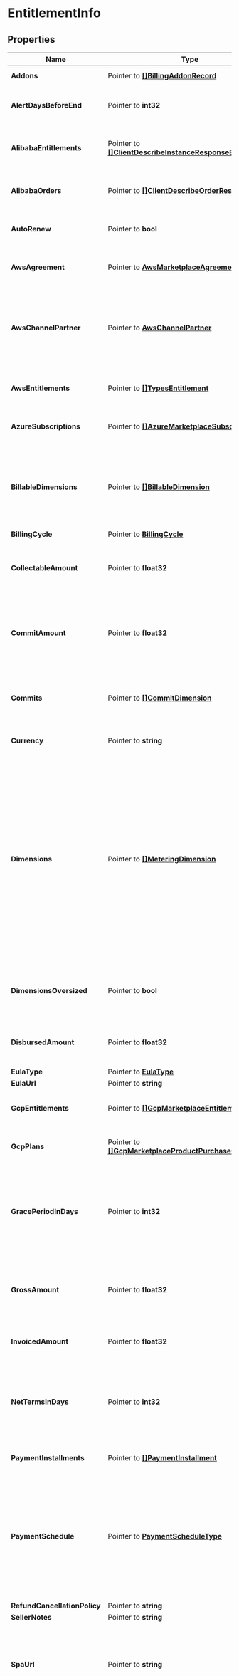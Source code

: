 # EntitlementInfo

## Properties

Name | Type | Description | Notes
------------ | ------------- | ------------- | -------------
**Addons** | Pointer to [**[]BillingAddonRecord**](BillingAddonRecord.md) | The addons for the entitlement. | [optional] 
**AlertDaysBeforeEnd** | Pointer to **int32** | Alert days before the end of the entitlement | [optional] 
**AlibabaEntitlements** | Pointer to [**[]ClientDescribeInstanceResponseBody**](ClientDescribeInstanceResponseBody.md) | Nullable. Alibaba Entitlements from Alibaba Marketplace. | [optional] 
**AlibabaOrders** | Pointer to [**[]ClientDescribeOrderResponseBody**](ClientDescribeOrderResponseBody.md) | Nullable. Alibaba Orders from Alibaba Marketplace. | [optional] 
**AutoRenew** | Pointer to **bool** | Is this Entitlement Auto Renew enabled. | [optional] 
**AwsAgreement** | Pointer to [**AwsMarketplaceAgreementV2**](AwsMarketplaceAgreementV2.md) | Nullable. AWS agreement from AWS Marketplace. | [optional] 
**AwsChannelPartner** | Pointer to [**AwsChannelPartner**](AwsChannelPartner.md) | The AWS channel partner (reseller), only applicable if this entitlement is based on AWS CPPO offer. | [optional] 
**AwsEntitlements** | Pointer to [**[]TypesEntitlement**](TypesEntitlement.md) | Nullable. AWS Entitlements from AWS Marketplace. | [optional] 
**AzureSubscriptions** | Pointer to [**[]AzureMarketplaceSubscription**](AzureMarketplaceSubscription.md) | Nullable. Azure Subscriptions from Azure Marketplace. | [optional] 
**BillableDimensions** | Pointer to [**[]BillableDimension**](BillableDimension.md) | The dimensions for billable metric usage-based metering. It&#39;s for Suger(Stripe, Ayden) metering. | [optional] 
**BillingCycle** | Pointer to [**BillingCycle**](BillingCycle.md) | Billing Cycle | [optional] 
**CollectableAmount** | Pointer to **float32** | The amount that the seller can collect. It excludes the marketplace commision fee. | [optional] 
**CommitAmount** | Pointer to **float32** | The amount that the buyer has committed to pay. It can be the sum of payment installments if applicable. | [optional] 
**Commits** | Pointer to [**[]CommitDimension**](CommitDimension.md) | The dimensions for flatrate commitment (recurring or one-time). | [optional] 
**Currency** | Pointer to **string** | The default Currency is USD. | [optional] 
**Dimensions** | Pointer to [**[]MeteringDimension**](MeteringDimension.md) | The dimensions for usage-based metering. It&#39;s for usage metering in cloud marketplaces. The max size of dimensions is 50. The oversized dimensions won&#39;t be saved in the EntitlementInfo. But the dimensions can be accessed from the connected offer info or product info. | [optional] 
**DimensionsOversized** | Pointer to **bool** | Whether the upper metering dimensions are oversized (exceed the max size 50). | [optional] 
**DisbursedAmount** | Pointer to **float32** | The amount that has been disbursed to the seller account. | [optional] 
**EulaType** | Pointer to [**EulaType**](EulaType.md) |  | [optional] 
**EulaUrl** | Pointer to **string** |  | [optional] 
**GcpEntitlements** | Pointer to [**[]GcpMarketplaceEntitlement**](GcpMarketplaceEntitlement.md) | Nullable. GCP Entitlements from GCP Marketplace. | [optional] 
**GcpPlans** | Pointer to [**[]GcpMarketplaceProductPurchaseOptionSpec**](GcpMarketplaceProductPurchaseOptionSpec.md) | Only applicable for GCP Marketplace Entitlements. | [optional] 
**GracePeriodInDays** | Pointer to **int32** | The grace period for the offer. It is same as the TrialConfig in DirectOfferInfo. But can be overridden at the entitlement level. | [optional] 
**GrossAmount** | Pointer to **float32** | The gross amount that the buyer has committed to pay, including usage metered amount. | [optional] 
**InvoicedAmount** | Pointer to **float32** | The amount that the buyer has got invoiced. | [optional] 
**NetTermsInDays** | Pointer to **int32** | The net terms for the offer. It is same as the TrialConfig in DirectOfferInfo. But can be overridden at the entitlement level. | [optional] 
**PaymentInstallments** | Pointer to [**[]PaymentInstallment**](PaymentInstallment.md) | For flexible payment schedules | [optional] 
**PaymentSchedule** | Pointer to [**PaymentScheduleType**](PaymentScheduleType.md) | The payment schedule for the entitlement. PREPAY means the buyer pays before the service is provided. POSTPAY means the buyer pays after the service is provided. | [optional] 
**RefundCancellationPolicy** | Pointer to **string** |  | [optional] 
**SellerNotes** | Pointer to **string** |  | [optional] 
**SpaUrl** | Pointer to **string** | The URL with JWT as auth method for the entitlement SPA. It can be shared with the buyer to access the SPA without login. | [optional] 
**TrialConfig** | Pointer to [**TrialConfig**](TrialConfig.md) | The trial configuration for the offer. It is same as the TrialConfig in DirectOfferInfo. But can be overridden at the entitlement level. | [optional] 

## Methods

### NewEntitlementInfo

`func NewEntitlementInfo() *EntitlementInfo`

NewEntitlementInfo instantiates a new EntitlementInfo object
This constructor will assign default values to properties that have it defined,
and makes sure properties required by API are set, but the set of arguments
will change when the set of required properties is changed

### NewEntitlementInfoWithDefaults

`func NewEntitlementInfoWithDefaults() *EntitlementInfo`

NewEntitlementInfoWithDefaults instantiates a new EntitlementInfo object
This constructor will only assign default values to properties that have it defined,
but it doesn't guarantee that properties required by API are set

### GetAddons

`func (o *EntitlementInfo) GetAddons() []BillingAddonRecord`

GetAddons returns the Addons field if non-nil, zero value otherwise.

### GetAddonsOk

`func (o *EntitlementInfo) GetAddonsOk() (*[]BillingAddonRecord, bool)`

GetAddonsOk returns a tuple with the Addons field if it's non-nil, zero value otherwise
and a boolean to check if the value has been set.

### SetAddons

`func (o *EntitlementInfo) SetAddons(v []BillingAddonRecord)`

SetAddons sets Addons field to given value.

### HasAddons

`func (o *EntitlementInfo) HasAddons() bool`

HasAddons returns a boolean if a field has been set.

### GetAlertDaysBeforeEnd

`func (o *EntitlementInfo) GetAlertDaysBeforeEnd() int32`

GetAlertDaysBeforeEnd returns the AlertDaysBeforeEnd field if non-nil, zero value otherwise.

### GetAlertDaysBeforeEndOk

`func (o *EntitlementInfo) GetAlertDaysBeforeEndOk() (*int32, bool)`

GetAlertDaysBeforeEndOk returns a tuple with the AlertDaysBeforeEnd field if it's non-nil, zero value otherwise
and a boolean to check if the value has been set.

### SetAlertDaysBeforeEnd

`func (o *EntitlementInfo) SetAlertDaysBeforeEnd(v int32)`

SetAlertDaysBeforeEnd sets AlertDaysBeforeEnd field to given value.

### HasAlertDaysBeforeEnd

`func (o *EntitlementInfo) HasAlertDaysBeforeEnd() bool`

HasAlertDaysBeforeEnd returns a boolean if a field has been set.

### GetAlibabaEntitlements

`func (o *EntitlementInfo) GetAlibabaEntitlements() []ClientDescribeInstanceResponseBody`

GetAlibabaEntitlements returns the AlibabaEntitlements field if non-nil, zero value otherwise.

### GetAlibabaEntitlementsOk

`func (o *EntitlementInfo) GetAlibabaEntitlementsOk() (*[]ClientDescribeInstanceResponseBody, bool)`

GetAlibabaEntitlementsOk returns a tuple with the AlibabaEntitlements field if it's non-nil, zero value otherwise
and a boolean to check if the value has been set.

### SetAlibabaEntitlements

`func (o *EntitlementInfo) SetAlibabaEntitlements(v []ClientDescribeInstanceResponseBody)`

SetAlibabaEntitlements sets AlibabaEntitlements field to given value.

### HasAlibabaEntitlements

`func (o *EntitlementInfo) HasAlibabaEntitlements() bool`

HasAlibabaEntitlements returns a boolean if a field has been set.

### GetAlibabaOrders

`func (o *EntitlementInfo) GetAlibabaOrders() []ClientDescribeOrderResponseBody`

GetAlibabaOrders returns the AlibabaOrders field if non-nil, zero value otherwise.

### GetAlibabaOrdersOk

`func (o *EntitlementInfo) GetAlibabaOrdersOk() (*[]ClientDescribeOrderResponseBody, bool)`

GetAlibabaOrdersOk returns a tuple with the AlibabaOrders field if it's non-nil, zero value otherwise
and a boolean to check if the value has been set.

### SetAlibabaOrders

`func (o *EntitlementInfo) SetAlibabaOrders(v []ClientDescribeOrderResponseBody)`

SetAlibabaOrders sets AlibabaOrders field to given value.

### HasAlibabaOrders

`func (o *EntitlementInfo) HasAlibabaOrders() bool`

HasAlibabaOrders returns a boolean if a field has been set.

### GetAutoRenew

`func (o *EntitlementInfo) GetAutoRenew() bool`

GetAutoRenew returns the AutoRenew field if non-nil, zero value otherwise.

### GetAutoRenewOk

`func (o *EntitlementInfo) GetAutoRenewOk() (*bool, bool)`

GetAutoRenewOk returns a tuple with the AutoRenew field if it's non-nil, zero value otherwise
and a boolean to check if the value has been set.

### SetAutoRenew

`func (o *EntitlementInfo) SetAutoRenew(v bool)`

SetAutoRenew sets AutoRenew field to given value.

### HasAutoRenew

`func (o *EntitlementInfo) HasAutoRenew() bool`

HasAutoRenew returns a boolean if a field has been set.

### GetAwsAgreement

`func (o *EntitlementInfo) GetAwsAgreement() AwsMarketplaceAgreementV2`

GetAwsAgreement returns the AwsAgreement field if non-nil, zero value otherwise.

### GetAwsAgreementOk

`func (o *EntitlementInfo) GetAwsAgreementOk() (*AwsMarketplaceAgreementV2, bool)`

GetAwsAgreementOk returns a tuple with the AwsAgreement field if it's non-nil, zero value otherwise
and a boolean to check if the value has been set.

### SetAwsAgreement

`func (o *EntitlementInfo) SetAwsAgreement(v AwsMarketplaceAgreementV2)`

SetAwsAgreement sets AwsAgreement field to given value.

### HasAwsAgreement

`func (o *EntitlementInfo) HasAwsAgreement() bool`

HasAwsAgreement returns a boolean if a field has been set.

### GetAwsChannelPartner

`func (o *EntitlementInfo) GetAwsChannelPartner() AwsChannelPartner`

GetAwsChannelPartner returns the AwsChannelPartner field if non-nil, zero value otherwise.

### GetAwsChannelPartnerOk

`func (o *EntitlementInfo) GetAwsChannelPartnerOk() (*AwsChannelPartner, bool)`

GetAwsChannelPartnerOk returns a tuple with the AwsChannelPartner field if it's non-nil, zero value otherwise
and a boolean to check if the value has been set.

### SetAwsChannelPartner

`func (o *EntitlementInfo) SetAwsChannelPartner(v AwsChannelPartner)`

SetAwsChannelPartner sets AwsChannelPartner field to given value.

### HasAwsChannelPartner

`func (o *EntitlementInfo) HasAwsChannelPartner() bool`

HasAwsChannelPartner returns a boolean if a field has been set.

### GetAwsEntitlements

`func (o *EntitlementInfo) GetAwsEntitlements() []TypesEntitlement`

GetAwsEntitlements returns the AwsEntitlements field if non-nil, zero value otherwise.

### GetAwsEntitlementsOk

`func (o *EntitlementInfo) GetAwsEntitlementsOk() (*[]TypesEntitlement, bool)`

GetAwsEntitlementsOk returns a tuple with the AwsEntitlements field if it's non-nil, zero value otherwise
and a boolean to check if the value has been set.

### SetAwsEntitlements

`func (o *EntitlementInfo) SetAwsEntitlements(v []TypesEntitlement)`

SetAwsEntitlements sets AwsEntitlements field to given value.

### HasAwsEntitlements

`func (o *EntitlementInfo) HasAwsEntitlements() bool`

HasAwsEntitlements returns a boolean if a field has been set.

### GetAzureSubscriptions

`func (o *EntitlementInfo) GetAzureSubscriptions() []AzureMarketplaceSubscription`

GetAzureSubscriptions returns the AzureSubscriptions field if non-nil, zero value otherwise.

### GetAzureSubscriptionsOk

`func (o *EntitlementInfo) GetAzureSubscriptionsOk() (*[]AzureMarketplaceSubscription, bool)`

GetAzureSubscriptionsOk returns a tuple with the AzureSubscriptions field if it's non-nil, zero value otherwise
and a boolean to check if the value has been set.

### SetAzureSubscriptions

`func (o *EntitlementInfo) SetAzureSubscriptions(v []AzureMarketplaceSubscription)`

SetAzureSubscriptions sets AzureSubscriptions field to given value.

### HasAzureSubscriptions

`func (o *EntitlementInfo) HasAzureSubscriptions() bool`

HasAzureSubscriptions returns a boolean if a field has been set.

### GetBillableDimensions

`func (o *EntitlementInfo) GetBillableDimensions() []BillableDimension`

GetBillableDimensions returns the BillableDimensions field if non-nil, zero value otherwise.

### GetBillableDimensionsOk

`func (o *EntitlementInfo) GetBillableDimensionsOk() (*[]BillableDimension, bool)`

GetBillableDimensionsOk returns a tuple with the BillableDimensions field if it's non-nil, zero value otherwise
and a boolean to check if the value has been set.

### SetBillableDimensions

`func (o *EntitlementInfo) SetBillableDimensions(v []BillableDimension)`

SetBillableDimensions sets BillableDimensions field to given value.

### HasBillableDimensions

`func (o *EntitlementInfo) HasBillableDimensions() bool`

HasBillableDimensions returns a boolean if a field has been set.

### GetBillingCycle

`func (o *EntitlementInfo) GetBillingCycle() BillingCycle`

GetBillingCycle returns the BillingCycle field if non-nil, zero value otherwise.

### GetBillingCycleOk

`func (o *EntitlementInfo) GetBillingCycleOk() (*BillingCycle, bool)`

GetBillingCycleOk returns a tuple with the BillingCycle field if it's non-nil, zero value otherwise
and a boolean to check if the value has been set.

### SetBillingCycle

`func (o *EntitlementInfo) SetBillingCycle(v BillingCycle)`

SetBillingCycle sets BillingCycle field to given value.

### HasBillingCycle

`func (o *EntitlementInfo) HasBillingCycle() bool`

HasBillingCycle returns a boolean if a field has been set.

### GetCollectableAmount

`func (o *EntitlementInfo) GetCollectableAmount() float32`

GetCollectableAmount returns the CollectableAmount field if non-nil, zero value otherwise.

### GetCollectableAmountOk

`func (o *EntitlementInfo) GetCollectableAmountOk() (*float32, bool)`

GetCollectableAmountOk returns a tuple with the CollectableAmount field if it's non-nil, zero value otherwise
and a boolean to check if the value has been set.

### SetCollectableAmount

`func (o *EntitlementInfo) SetCollectableAmount(v float32)`

SetCollectableAmount sets CollectableAmount field to given value.

### HasCollectableAmount

`func (o *EntitlementInfo) HasCollectableAmount() bool`

HasCollectableAmount returns a boolean if a field has been set.

### GetCommitAmount

`func (o *EntitlementInfo) GetCommitAmount() float32`

GetCommitAmount returns the CommitAmount field if non-nil, zero value otherwise.

### GetCommitAmountOk

`func (o *EntitlementInfo) GetCommitAmountOk() (*float32, bool)`

GetCommitAmountOk returns a tuple with the CommitAmount field if it's non-nil, zero value otherwise
and a boolean to check if the value has been set.

### SetCommitAmount

`func (o *EntitlementInfo) SetCommitAmount(v float32)`

SetCommitAmount sets CommitAmount field to given value.

### HasCommitAmount

`func (o *EntitlementInfo) HasCommitAmount() bool`

HasCommitAmount returns a boolean if a field has been set.

### GetCommits

`func (o *EntitlementInfo) GetCommits() []CommitDimension`

GetCommits returns the Commits field if non-nil, zero value otherwise.

### GetCommitsOk

`func (o *EntitlementInfo) GetCommitsOk() (*[]CommitDimension, bool)`

GetCommitsOk returns a tuple with the Commits field if it's non-nil, zero value otherwise
and a boolean to check if the value has been set.

### SetCommits

`func (o *EntitlementInfo) SetCommits(v []CommitDimension)`

SetCommits sets Commits field to given value.

### HasCommits

`func (o *EntitlementInfo) HasCommits() bool`

HasCommits returns a boolean if a field has been set.

### GetCurrency

`func (o *EntitlementInfo) GetCurrency() string`

GetCurrency returns the Currency field if non-nil, zero value otherwise.

### GetCurrencyOk

`func (o *EntitlementInfo) GetCurrencyOk() (*string, bool)`

GetCurrencyOk returns a tuple with the Currency field if it's non-nil, zero value otherwise
and a boolean to check if the value has been set.

### SetCurrency

`func (o *EntitlementInfo) SetCurrency(v string)`

SetCurrency sets Currency field to given value.

### HasCurrency

`func (o *EntitlementInfo) HasCurrency() bool`

HasCurrency returns a boolean if a field has been set.

### GetDimensions

`func (o *EntitlementInfo) GetDimensions() []MeteringDimension`

GetDimensions returns the Dimensions field if non-nil, zero value otherwise.

### GetDimensionsOk

`func (o *EntitlementInfo) GetDimensionsOk() (*[]MeteringDimension, bool)`

GetDimensionsOk returns a tuple with the Dimensions field if it's non-nil, zero value otherwise
and a boolean to check if the value has been set.

### SetDimensions

`func (o *EntitlementInfo) SetDimensions(v []MeteringDimension)`

SetDimensions sets Dimensions field to given value.

### HasDimensions

`func (o *EntitlementInfo) HasDimensions() bool`

HasDimensions returns a boolean if a field has been set.

### GetDimensionsOversized

`func (o *EntitlementInfo) GetDimensionsOversized() bool`

GetDimensionsOversized returns the DimensionsOversized field if non-nil, zero value otherwise.

### GetDimensionsOversizedOk

`func (o *EntitlementInfo) GetDimensionsOversizedOk() (*bool, bool)`

GetDimensionsOversizedOk returns a tuple with the DimensionsOversized field if it's non-nil, zero value otherwise
and a boolean to check if the value has been set.

### SetDimensionsOversized

`func (o *EntitlementInfo) SetDimensionsOversized(v bool)`

SetDimensionsOversized sets DimensionsOversized field to given value.

### HasDimensionsOversized

`func (o *EntitlementInfo) HasDimensionsOversized() bool`

HasDimensionsOversized returns a boolean if a field has been set.

### GetDisbursedAmount

`func (o *EntitlementInfo) GetDisbursedAmount() float32`

GetDisbursedAmount returns the DisbursedAmount field if non-nil, zero value otherwise.

### GetDisbursedAmountOk

`func (o *EntitlementInfo) GetDisbursedAmountOk() (*float32, bool)`

GetDisbursedAmountOk returns a tuple with the DisbursedAmount field if it's non-nil, zero value otherwise
and a boolean to check if the value has been set.

### SetDisbursedAmount

`func (o *EntitlementInfo) SetDisbursedAmount(v float32)`

SetDisbursedAmount sets DisbursedAmount field to given value.

### HasDisbursedAmount

`func (o *EntitlementInfo) HasDisbursedAmount() bool`

HasDisbursedAmount returns a boolean if a field has been set.

### GetEulaType

`func (o *EntitlementInfo) GetEulaType() EulaType`

GetEulaType returns the EulaType field if non-nil, zero value otherwise.

### GetEulaTypeOk

`func (o *EntitlementInfo) GetEulaTypeOk() (*EulaType, bool)`

GetEulaTypeOk returns a tuple with the EulaType field if it's non-nil, zero value otherwise
and a boolean to check if the value has been set.

### SetEulaType

`func (o *EntitlementInfo) SetEulaType(v EulaType)`

SetEulaType sets EulaType field to given value.

### HasEulaType

`func (o *EntitlementInfo) HasEulaType() bool`

HasEulaType returns a boolean if a field has been set.

### GetEulaUrl

`func (o *EntitlementInfo) GetEulaUrl() string`

GetEulaUrl returns the EulaUrl field if non-nil, zero value otherwise.

### GetEulaUrlOk

`func (o *EntitlementInfo) GetEulaUrlOk() (*string, bool)`

GetEulaUrlOk returns a tuple with the EulaUrl field if it's non-nil, zero value otherwise
and a boolean to check if the value has been set.

### SetEulaUrl

`func (o *EntitlementInfo) SetEulaUrl(v string)`

SetEulaUrl sets EulaUrl field to given value.

### HasEulaUrl

`func (o *EntitlementInfo) HasEulaUrl() bool`

HasEulaUrl returns a boolean if a field has been set.

### GetGcpEntitlements

`func (o *EntitlementInfo) GetGcpEntitlements() []GcpMarketplaceEntitlement`

GetGcpEntitlements returns the GcpEntitlements field if non-nil, zero value otherwise.

### GetGcpEntitlementsOk

`func (o *EntitlementInfo) GetGcpEntitlementsOk() (*[]GcpMarketplaceEntitlement, bool)`

GetGcpEntitlementsOk returns a tuple with the GcpEntitlements field if it's non-nil, zero value otherwise
and a boolean to check if the value has been set.

### SetGcpEntitlements

`func (o *EntitlementInfo) SetGcpEntitlements(v []GcpMarketplaceEntitlement)`

SetGcpEntitlements sets GcpEntitlements field to given value.

### HasGcpEntitlements

`func (o *EntitlementInfo) HasGcpEntitlements() bool`

HasGcpEntitlements returns a boolean if a field has been set.

### GetGcpPlans

`func (o *EntitlementInfo) GetGcpPlans() []GcpMarketplaceProductPurchaseOptionSpec`

GetGcpPlans returns the GcpPlans field if non-nil, zero value otherwise.

### GetGcpPlansOk

`func (o *EntitlementInfo) GetGcpPlansOk() (*[]GcpMarketplaceProductPurchaseOptionSpec, bool)`

GetGcpPlansOk returns a tuple with the GcpPlans field if it's non-nil, zero value otherwise
and a boolean to check if the value has been set.

### SetGcpPlans

`func (o *EntitlementInfo) SetGcpPlans(v []GcpMarketplaceProductPurchaseOptionSpec)`

SetGcpPlans sets GcpPlans field to given value.

### HasGcpPlans

`func (o *EntitlementInfo) HasGcpPlans() bool`

HasGcpPlans returns a boolean if a field has been set.

### GetGracePeriodInDays

`func (o *EntitlementInfo) GetGracePeriodInDays() int32`

GetGracePeriodInDays returns the GracePeriodInDays field if non-nil, zero value otherwise.

### GetGracePeriodInDaysOk

`func (o *EntitlementInfo) GetGracePeriodInDaysOk() (*int32, bool)`

GetGracePeriodInDaysOk returns a tuple with the GracePeriodInDays field if it's non-nil, zero value otherwise
and a boolean to check if the value has been set.

### SetGracePeriodInDays

`func (o *EntitlementInfo) SetGracePeriodInDays(v int32)`

SetGracePeriodInDays sets GracePeriodInDays field to given value.

### HasGracePeriodInDays

`func (o *EntitlementInfo) HasGracePeriodInDays() bool`

HasGracePeriodInDays returns a boolean if a field has been set.

### GetGrossAmount

`func (o *EntitlementInfo) GetGrossAmount() float32`

GetGrossAmount returns the GrossAmount field if non-nil, zero value otherwise.

### GetGrossAmountOk

`func (o *EntitlementInfo) GetGrossAmountOk() (*float32, bool)`

GetGrossAmountOk returns a tuple with the GrossAmount field if it's non-nil, zero value otherwise
and a boolean to check if the value has been set.

### SetGrossAmount

`func (o *EntitlementInfo) SetGrossAmount(v float32)`

SetGrossAmount sets GrossAmount field to given value.

### HasGrossAmount

`func (o *EntitlementInfo) HasGrossAmount() bool`

HasGrossAmount returns a boolean if a field has been set.

### GetInvoicedAmount

`func (o *EntitlementInfo) GetInvoicedAmount() float32`

GetInvoicedAmount returns the InvoicedAmount field if non-nil, zero value otherwise.

### GetInvoicedAmountOk

`func (o *EntitlementInfo) GetInvoicedAmountOk() (*float32, bool)`

GetInvoicedAmountOk returns a tuple with the InvoicedAmount field if it's non-nil, zero value otherwise
and a boolean to check if the value has been set.

### SetInvoicedAmount

`func (o *EntitlementInfo) SetInvoicedAmount(v float32)`

SetInvoicedAmount sets InvoicedAmount field to given value.

### HasInvoicedAmount

`func (o *EntitlementInfo) HasInvoicedAmount() bool`

HasInvoicedAmount returns a boolean if a field has been set.

### GetNetTermsInDays

`func (o *EntitlementInfo) GetNetTermsInDays() int32`

GetNetTermsInDays returns the NetTermsInDays field if non-nil, zero value otherwise.

### GetNetTermsInDaysOk

`func (o *EntitlementInfo) GetNetTermsInDaysOk() (*int32, bool)`

GetNetTermsInDaysOk returns a tuple with the NetTermsInDays field if it's non-nil, zero value otherwise
and a boolean to check if the value has been set.

### SetNetTermsInDays

`func (o *EntitlementInfo) SetNetTermsInDays(v int32)`

SetNetTermsInDays sets NetTermsInDays field to given value.

### HasNetTermsInDays

`func (o *EntitlementInfo) HasNetTermsInDays() bool`

HasNetTermsInDays returns a boolean if a field has been set.

### GetPaymentInstallments

`func (o *EntitlementInfo) GetPaymentInstallments() []PaymentInstallment`

GetPaymentInstallments returns the PaymentInstallments field if non-nil, zero value otherwise.

### GetPaymentInstallmentsOk

`func (o *EntitlementInfo) GetPaymentInstallmentsOk() (*[]PaymentInstallment, bool)`

GetPaymentInstallmentsOk returns a tuple with the PaymentInstallments field if it's non-nil, zero value otherwise
and a boolean to check if the value has been set.

### SetPaymentInstallments

`func (o *EntitlementInfo) SetPaymentInstallments(v []PaymentInstallment)`

SetPaymentInstallments sets PaymentInstallments field to given value.

### HasPaymentInstallments

`func (o *EntitlementInfo) HasPaymentInstallments() bool`

HasPaymentInstallments returns a boolean if a field has been set.

### GetPaymentSchedule

`func (o *EntitlementInfo) GetPaymentSchedule() PaymentScheduleType`

GetPaymentSchedule returns the PaymentSchedule field if non-nil, zero value otherwise.

### GetPaymentScheduleOk

`func (o *EntitlementInfo) GetPaymentScheduleOk() (*PaymentScheduleType, bool)`

GetPaymentScheduleOk returns a tuple with the PaymentSchedule field if it's non-nil, zero value otherwise
and a boolean to check if the value has been set.

### SetPaymentSchedule

`func (o *EntitlementInfo) SetPaymentSchedule(v PaymentScheduleType)`

SetPaymentSchedule sets PaymentSchedule field to given value.

### HasPaymentSchedule

`func (o *EntitlementInfo) HasPaymentSchedule() bool`

HasPaymentSchedule returns a boolean if a field has been set.

### GetRefundCancellationPolicy

`func (o *EntitlementInfo) GetRefundCancellationPolicy() string`

GetRefundCancellationPolicy returns the RefundCancellationPolicy field if non-nil, zero value otherwise.

### GetRefundCancellationPolicyOk

`func (o *EntitlementInfo) GetRefundCancellationPolicyOk() (*string, bool)`

GetRefundCancellationPolicyOk returns a tuple with the RefundCancellationPolicy field if it's non-nil, zero value otherwise
and a boolean to check if the value has been set.

### SetRefundCancellationPolicy

`func (o *EntitlementInfo) SetRefundCancellationPolicy(v string)`

SetRefundCancellationPolicy sets RefundCancellationPolicy field to given value.

### HasRefundCancellationPolicy

`func (o *EntitlementInfo) HasRefundCancellationPolicy() bool`

HasRefundCancellationPolicy returns a boolean if a field has been set.

### GetSellerNotes

`func (o *EntitlementInfo) GetSellerNotes() string`

GetSellerNotes returns the SellerNotes field if non-nil, zero value otherwise.

### GetSellerNotesOk

`func (o *EntitlementInfo) GetSellerNotesOk() (*string, bool)`

GetSellerNotesOk returns a tuple with the SellerNotes field if it's non-nil, zero value otherwise
and a boolean to check if the value has been set.

### SetSellerNotes

`func (o *EntitlementInfo) SetSellerNotes(v string)`

SetSellerNotes sets SellerNotes field to given value.

### HasSellerNotes

`func (o *EntitlementInfo) HasSellerNotes() bool`

HasSellerNotes returns a boolean if a field has been set.

### GetSpaUrl

`func (o *EntitlementInfo) GetSpaUrl() string`

GetSpaUrl returns the SpaUrl field if non-nil, zero value otherwise.

### GetSpaUrlOk

`func (o *EntitlementInfo) GetSpaUrlOk() (*string, bool)`

GetSpaUrlOk returns a tuple with the SpaUrl field if it's non-nil, zero value otherwise
and a boolean to check if the value has been set.

### SetSpaUrl

`func (o *EntitlementInfo) SetSpaUrl(v string)`

SetSpaUrl sets SpaUrl field to given value.

### HasSpaUrl

`func (o *EntitlementInfo) HasSpaUrl() bool`

HasSpaUrl returns a boolean if a field has been set.

### GetTrialConfig

`func (o *EntitlementInfo) GetTrialConfig() TrialConfig`

GetTrialConfig returns the TrialConfig field if non-nil, zero value otherwise.

### GetTrialConfigOk

`func (o *EntitlementInfo) GetTrialConfigOk() (*TrialConfig, bool)`

GetTrialConfigOk returns a tuple with the TrialConfig field if it's non-nil, zero value otherwise
and a boolean to check if the value has been set.

### SetTrialConfig

`func (o *EntitlementInfo) SetTrialConfig(v TrialConfig)`

SetTrialConfig sets TrialConfig field to given value.

### HasTrialConfig

`func (o *EntitlementInfo) HasTrialConfig() bool`

HasTrialConfig returns a boolean if a field has been set.


[[Back to Model list]](../README.md#documentation-for-models) [[Back to API list]](../README.md#documentation-for-api-endpoints) [[Back to README]](../README.md)


